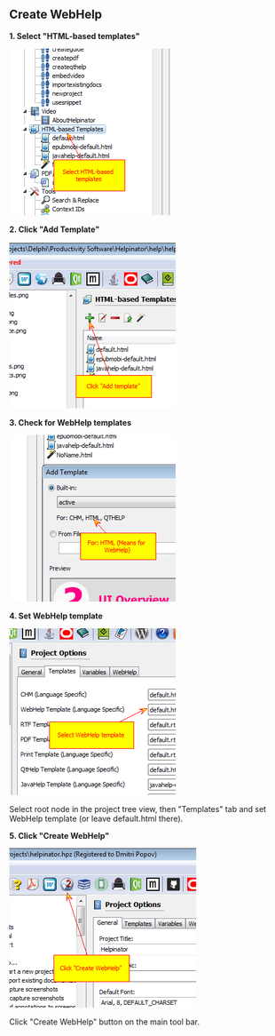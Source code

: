 ## Create WebHelp

**1\. Select &#34;HTML-based templates&#34;**

![en-createwebhelp.png](images/en-createwebhelp.png)



**2\. Click &#34;Add Template&#34;**

![en-createwebhelp1.png](images/en-createwebhelp1.png)



**3\. Check for WebHelp templates**

![en-createwebhelp2.png](images/en-createwebhelp2.png)



**4\. Set WebHelp template**

![en-createwebhelp3.png](images/en-createwebhelp3.png)

Select root node in the project tree view, then &#34;Templates&#34; tab and set WebHelp template &#40;or leave default.html there&#41;.

**5\. Click &#34;Create WebHelp&#34;**

![en-createwebhelp4.png](images/en-createwebhelp4.png)

Click &#34;Create WebHelp&#34; button on the main tool bar.


